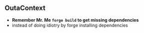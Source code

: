 ## OutaContext
- __Remember Mr. Me `forge build` to get missing dependencies__
- instead of doing idiotry by forge installing dependencies

